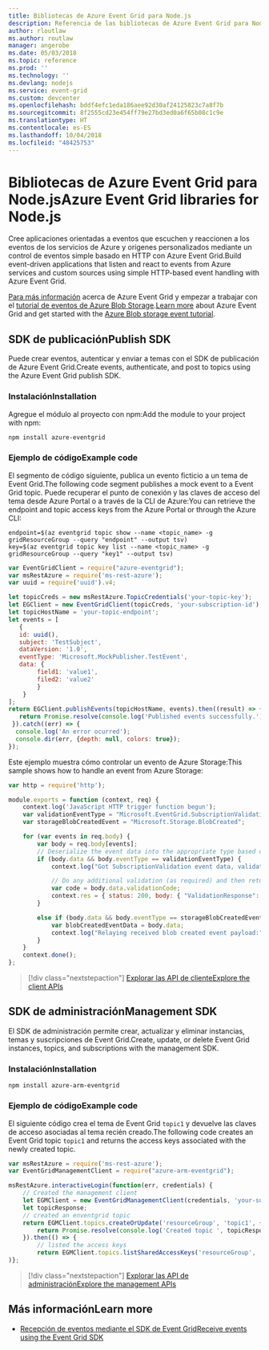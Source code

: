 ```yaml
---
title: Bibliotecas de Azure Event Grid para Node.js
description: Referencia de las bibliotecas de Azure Event Grid para Node.js
author: rloutlaw
ms.author: routlaw
manager: angerobe
ms.date: 05/03/2018
ms.topic: reference
ms.prod: ''
ms.technology: ''
ms.devlang: nodejs
ms.service: event-grid
ms.custom: devcenter
ms.openlocfilehash: bddf4efc1eda186aee92d30af24125823c7a8f7b
ms.sourcegitcommit: 8f2555cd23e454ff79e27bd3ed0a6f65b08c1c9e
ms.translationtype: HT
ms.contentlocale: es-ES
ms.lasthandoff: 10/04/2018
ms.locfileid: "48425753"
---
```

# <a name="azure-event-grid-libraries-for-nodejs"></a><span data-ttu-id="f6121-103">Bibliotecas de Azure Event Grid para Node.js</span><span class="sxs-lookup"><span data-stu-id="f6121-103">Azure Event Grid libraries for Node.js</span></span>

<span data-ttu-id="f6121-104">Cree aplicaciones orientadas a eventos que escuchen y reaccionen a los eventos de los servicios de Azure y orígenes personalizados mediante un control de eventos simple basado en HTTP con Azure Event Grid.</span><span class="sxs-lookup"><span data-stu-id="f6121-104">Build event-driven applications that listen and react to events from Azure services and custom sources using simple HTTP-based event handling with Azure Event Grid.</span></span>

<span data-ttu-id="f6121-105">[Para más información](/azure/event-grid/overview) acerca de Azure Event Grid y empezar a trabajar con el [tutorial de eventos de Azure Blob Storage](/azure/storage/blobs/storage-blob-event-quickstart).</span><span class="sxs-lookup"><span data-stu-id="f6121-105">[Learn more](/azure/event-grid/overview) about Azure Event Grid and get started with the [Azure Blob storage event tutorial](/azure/storage/blobs/storage-blob-event-quickstart).</span></span> 

## <a name="publish-sdk"></a><span data-ttu-id="f6121-106">SDK de publicación</span><span class="sxs-lookup"><span data-stu-id="f6121-106">Publish SDK</span></span>

<span data-ttu-id="f6121-107">Puede crear eventos, autenticar y enviar a temas con el SDK de publicación de Azure Event Grid.</span><span class="sxs-lookup"><span data-stu-id="f6121-107">Create events, authenticate, and post to topics using the Azure Event Grid publish SDK.</span></span>

### <a name="installation"></a><span data-ttu-id="f6121-108">Instalación</span><span class="sxs-lookup"><span data-stu-id="f6121-108">Installation</span></span>

<span data-ttu-id="f6121-109">Agregue el módulo al proyecto con npm:</span><span class="sxs-lookup"><span data-stu-id="f6121-109">Add the module to your project with npm:</span></span>

```bash
npm install azure-eventgrid
```

### <a name="example-code"></a><span data-ttu-id="f6121-110">Ejemplo de código</span><span class="sxs-lookup"><span data-stu-id="f6121-110">Example code</span></span>

<span data-ttu-id="f6121-111">El segmento de código siguiente, publica un evento ficticio a un tema de Event Grid.</span><span class="sxs-lookup"><span data-stu-id="f6121-111">The following code segment publishes a mock event to a Event Grid topic.</span></span> <span data-ttu-id="f6121-112">Puede recuperar el punto de conexión y las claves de acceso del tema desde Azure Portal o a través de la CLI de Azure:</span><span class="sxs-lookup"><span data-stu-id="f6121-112">You can retrieve the endpoint and topic access keys from the Azure Portal or through the Azure CLI:</span></span>

```azurecli-interactive
endpoint=$(az eventgrid topic show --name <topic_name> -g gridResourceGroup --query "endpoint" --output tsv)
key=$(az eventgrid topic key list --name <topic_name> -g gridResourceGroup --query "key1" --output tsv)
```

```javascript
var EventGridClient = require("azure-eventgrid");
var msRestAzure = require('ms-rest-azure');
var uuid = require('uuid').v4;

let topicCreds = new msRestAzure.TopicCredentials('your-topic-key');
let EGClient = new EventGridClient(topicCreds, 'your-subscription-id');
let topicHostName = 'your-topic-endpoint';
let events = [
   {
   id: uuid(),
   subject: 'TestSubject',
   dataVersion: '1.0',
   eventType: 'Microsoft.MockPublisher.TestEvent',
   data: {
        field1: 'value1',
        filed2: 'value2'
        }
    }
];
return EGClient.publishEvents(topicHostName, events).then((result) => {
   return Promise.resolve(console.log('Published events successfully.'));
 }).catch((err) => {
  console.log('An error ocurred');
  console.dir(err, {depth: null, colors: true});
});
```

<span data-ttu-id="f6121-113">Este ejemplo muestra cómo controlar un evento de Azure Storage:</span><span class="sxs-lookup"><span data-stu-id="f6121-113">This sample shows how to handle an event from Azure Storage:</span></span>

```javascript
var http = require('http');

module.exports = function (context, req) {
    context.log('JavaScript HTTP trigger function begun');
    var validationEventType = "Microsoft.EventGrid.SubscriptionValidationEvent";
    var storageBlobCreatedEvent = "Microsoft.Storage.BlobCreated";

    for (var events in req.body) {
        var body = req.body[events];
        // Deserialize the event data into the appropriate type based on event type  
        if (body.data && body.eventType == validationEventType) {
            context.log("Got SubscriptionValidation event data, validation code: " + body.data.validationCode + " topic: " + body.topic);

            // Do any additional validation (as required) and then return back the below response
            var code = body.data.validationCode;
            context.res = { status: 200, body: { "ValidationResponse": code } };
        }

        else if (body.data && body.eventType == storageBlobCreatedEvent) {
            var blobCreatedEventData = body.data;
            context.log("Relaying received blob created event payload:" + JSON.stringify(blobCreatedEventData));
        }
    }
    context.done();
};
```

> [!div class="nextstepaction"]
> [<span data-ttu-id="f6121-114">Explorar las API de cliente</span><span class="sxs-lookup"><span data-stu-id="f6121-114">Explore the client APIs</span></span>](/javascript/api/overview/azure/eventgrid/client)

## <a name="management-sdk"></a><span data-ttu-id="f6121-115">SDK de administración</span><span class="sxs-lookup"><span data-stu-id="f6121-115">Management SDK</span></span>

<span data-ttu-id="f6121-116">El SDK de administración permite crear, actualizar y eliminar instancias, temas y suscripciones de Event Grid.</span><span class="sxs-lookup"><span data-stu-id="f6121-116">Create, update, or delete Event Grid instances, topics, and subscriptions with the management SDK.</span></span>

### <a name="installation"></a><span data-ttu-id="f6121-117">Instalación</span><span class="sxs-lookup"><span data-stu-id="f6121-117">Installation</span></span>

```
npm install azure-arm-eventgrid
```

### <a name="example-code"></a><span data-ttu-id="f6121-118">Ejemplo de código</span><span class="sxs-lookup"><span data-stu-id="f6121-118">Example code</span></span>

<span data-ttu-id="f6121-119">El siguiente código crea el tema de Event Grid `topic1` y devuelve las claves de acceso asociadas al tema recién creado.</span><span class="sxs-lookup"><span data-stu-id="f6121-119">The following code creates an Event Grid topic `topic1` and returns the access keys associated with the newly created topic.</span></span>

```javascript
var msRestAzure = require('ms-rest-azure');
var EventGridManagementClient = require("azure-arm-eventgrid");

msRestAzure.interactiveLogin(function(err, credentials) {
    // Created the management client
    let EGMClient = new EventGridManagementClient(credentials, 'your-subscription-id');
    let topicResponse;
    // created an enventgrid topic
    return EGMClient.topics.createOrUpdate('resourceGroup', 'topic1', { location: 'westus' }).then((topicResponse) => {
        return Promise.resolve(console.log('Created topic ', topicResponse));
    }).then(() => {
        // listed the access keys
        return EGMClient.topics.listSharedAccessKeys('resourceGroup', 'topic1')}
)};
```

> [!div class="nextstepaction"]
> [<span data-ttu-id="f6121-120">Explorar las API de administración</span><span class="sxs-lookup"><span data-stu-id="f6121-120">Explore the management APIs</span></span>](/javascript/api/overview/azure/eventgrid/management)

## <a name="learn-more"></a><span data-ttu-id="f6121-121">Más información</span><span class="sxs-lookup"><span data-stu-id="f6121-121">Learn more</span></span>

- [<span data-ttu-id="f6121-122">Recepción de eventos mediante el SDK de Event Grid</span><span class="sxs-lookup"><span data-stu-id="f6121-122">Receive events using the Event Grid SDK</span></span>](/azure/event-grid/receive-events)
